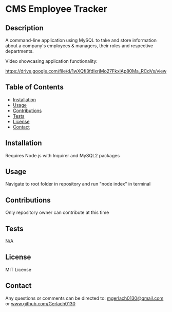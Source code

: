   # CMS Employee Tracker

  ## Description

  A command-line application using MySQL to take and store information about a company's employees & managers, their roles and respective departments.

  Video showcasing application functionality:

  https://drive.google.com/file/d/1wXQfi3fdIxrjMo27FkxlAp80Ma_RCdVs/view

  ## Table of Contents
  * [Installation](#installation)
  * [Usage](#usage)
  * [Contributions](#contributions)
  * [Tests](#tests)
  * [License](#license)
  * [Contact](#contact)

  
  ## Installation

  Requires Node.js with Inquirer and MySQL2 packages

  ## Usage

  Navigate to root folder in repository and run "node index" in terminal

  ## Contributions

  Only repository owner can contribute at this time

  ## Tests

  N/A

  ## License

  MIT License

  ## Contact

  Any questions or comments can be directed to: mgerlach0130@gmail.com or www.github.com/Gerlach0130